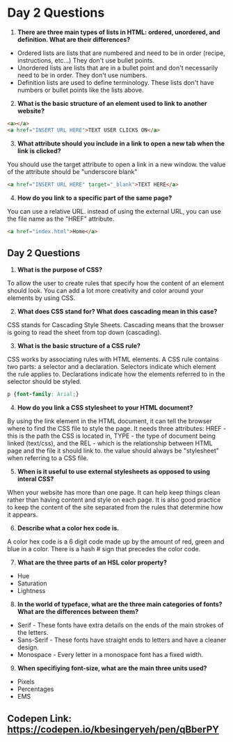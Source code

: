 # Day 2 Questions

1.  **There are three main types of lists in HTML: ordered, unordered, and definition. What are their differences?**  

* Ordered lists are lists that are numbered and need to be in order (recipe, instructions, etc...) They don't use bullet points.
* Unordered lists are lists that are in a bullet point and don't necessarily need to be in order. They don't use numbers.
* Definition lists are used to define terminology. These lists don't have numbers or bullet points like the lists above.  

2.  **What is the basic structure of an element used to link to another website?**  

```html
<a></a>
<a href="INSERT URL HERE">TEXT USER CLICKS ON</a>
```

3.  **What attribute should you include in a link to open a new tab when the link is clicked?**  

You should use the target attribute to open a link in a new window. the value of the attribute should be "underscore blank"

```html
<a href="INSERT URL HERE" target="_blank">TEXT HERE</a>
```

4.  **How do you link to a specific part of the same page?**

You can use a relative URL. instead of using the external URL, you can use the file name as the "HREF" attribute.
```html
<a href="index.html">Home</a>
```

## Day 2 Questions

1. **What is the purpose of CSS?**  

To allow the user to create rules that specify how the content of an element should look. You can add a lot more creativity and color around your elements by using CSS.  

2.  **What does CSS stand for? What does cascading mean in this case?**  

CSS stands for Cascading Style Sheets. Cascading means that the browser is going to read the sheet from top down (cascading).

3.  **What is the basic structure of a CSS rule?**  

CSS works by associating rules with HTML elements. A CSS rule contains two parts: a selector and a declaration. Selectors indicate which element the rule applies to. Declarations indicate how the elements referred to in the selector should be styled.

```CSS
p {font-family: Arial;}
```

4.  **How do you link a CSS stylesheet to your HTML document?**  

By using the link element in the HTML document, it can tell the browser where to find the CSS file to style the page. It needs three attributes: HREF - this is the path the CSS is located in, TYPE - the type of document being linked (text/css), and the REL - which is the relationship between HTML page and the file it should link to. the value should always be "stylesheet" when referring to a CSS file.

5.  **When is it useful to use external stylesheets as opposed to using interal CSS?**  

When your website has more than one page. It can help keep things clean rather than having content and style on each page. It is also good practice to keep the content of the site separated from the rules that determine how it appears.

6.  **Describe what a color hex code is.**  

A color hex code is a 6 digit code made up by the amount of red, green and blue in a color. There is a hash # sign that precedes the color code.

7.  **What are the three parts of an HSL color property?**  

* Hue
* Saturation
* Lightness  

8.  **In the world of typeface, what are the three main categories of fonts? What are the differences between them?**  

* Serif - These fonts have extra details on the ends of the main strokes of the letters.
* Sans-Serif - These fonts have straight ends to letters and have a cleaner design.
* Monospace - Every letter in a monospace font has a fixed width.  

9.  **When specifiying font-size, what are the main three units used?**  
* Pixels
* Percentages
* EMS

## Codepen Link: https://codepen.io/kbesingeryeh/pen/qBberPY
